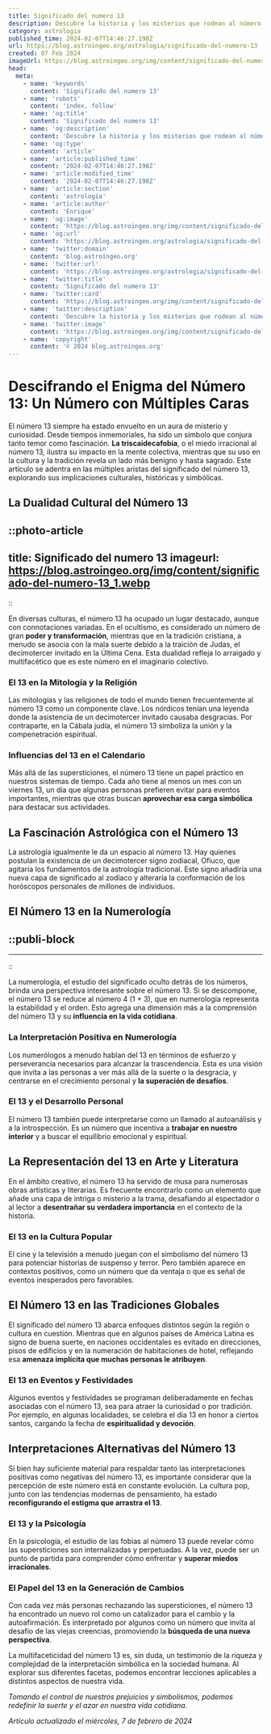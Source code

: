 ```yaml
---
title: Significado del numero 13
description: Descubre la historia y los misterios que rodean al número 13, un símbolo de suerte o temor en diversas culturas.
category: astrologia
published_time: 2024-02-07T14:46:27.198Z
url: https://blog.astroingeo.org/astrologia/significado-del-numero-13
created: 07 Feb 2024
imageUrl: https://blog.astroingeo.org/img/content/significado-del-numero-13_1.webp
head:
  meta:
    - name: 'keywords'
      content: 'Significado del numero 13'
    - name: 'robots'
      content: 'index, follow'
    - name: 'og:title'
      content: 'Significado del numero 13'
    - name: 'og:description'
      content: 'Descubre la historia y los misterios que rodean al número 13, un símbolo de suerte o temor en diversas culturas.'
    - name: 'og:type'
      content: 'article'
    - name: 'article:published_time'
      content: '2024-02-07T14:46:27.198Z'
    - name: 'article:modified_time'
      content: '2024-02-07T14:46:27.198Z'
    - name: 'article:section'
      content: 'astrologia'
    - name: 'article:author'
      content: 'Enrique'
    - name: 'og:image'
      content: 'https://blog.astroingeo.org/img/content/significado-del-numero-13_1.webp'
    - name: 'og:url'
      content: 'https://blog.astroingeo.org/astrologia/significado-del-numero-13'
    - name: 'twitter:domain'
      content: 'blog.astroingeo.org'
    - name: 'twitter:url'
      content: 'https://blog.astroingeo.org/astrologia/significado-del-numero-13'
    - name: 'twitter:title'
      content: 'Significado del numero 13'
    - name: 'twitter:card'
      content: 'https://blog.astroingeo.org/img/content/significado-del-numero-13_1.webp'
    - name: 'twitter:description'
      content: 'Descubre la historia y los misterios que rodean al número 13, un símbolo de suerte o temor en diversas culturas.'
    - name: 'twitter:image'
      content: 'https://blog.astroingeo.org/img/content/significado-del-numero-13_1.webp'
    - name: 'copyright'
      content: '© 2024 blog.astroingeo.org'
---
```

# Descifrando el Enigma del Número 13: Un Número con Múltiples Caras

El número 13 siempre ha estado envuelto en un aura de misterio y curiosidad. Desde tiempos inmemoriales, ha sido un símbolo que conjura tanto temor como fascinación. **La triscaidecafobia**, o el miedo irracional al número 13, ilustra su impacto en la mente colectiva, mientras que su uso en la cultura y la tradición revela un lado más benigno y hasta sagrado. Este artículo se adentra en las múltiples aristas del significado del número 13, explorando sus implicaciones culturales, históricas y simbólicas.

## La Dualidad Cultural del Número 13


::photo-article
---
title: Significado del numero 13
imageurl: https://blog.astroingeo.org/img/content/significado-del-numero-13_1.webp
---
::



En diversas culturas, el número 13 ha ocupado un lugar destacado, aunque con connotaciones variadas. En el ocultismo, es considerado un número de gran **poder y transformación**, mientras que en la tradición cristiana, a menudo se asocia con la mala suerte debido a la traición de Judas, el decimotercer invitado en la Última Cena. Esta dualidad refleja lo arraigado y multifacético que es este número en el imaginario colectivo.

### El 13 en la Mitología y la Religión

Las mitologías y las religiones de todo el mundo tienen frecuentemente al número 13 como un componente clave. Los nórdicos tenían una leyenda donde la asistencia de un decimotercer invitado causaba desgracias. Por contraparte, en la Cábala judía, el número 13 simboliza la unión y la compenetración espiritual.

### Influencias del 13 en el Calendario

Más allá de las supersticiones, el número 13 tiene un papel práctico en nuestros sistemas de tiempo. Cada año tiene al menos un mes con un viernes 13, un día que algunas personas prefieren evitar para eventos importantes, mientras que otras buscan **aprovechar esa carga simbólica** para destacar sus actividades.

## La Fascinación Astrológica con el Número 13

La astrología igualmente le da un espacio al número 13. Hay quienes postulan la existencia de un decimotercer signo zodiacal, Ofiuco, que agitaría los fundamentos de la astrología tradicional. Este signo añadiría una nueva capa de significado al zodíaco y alteraría la conformación de los horóscopos personales de millones de individuos.

## El Número 13 en la Numerología


  ::publi-block
  ---
  ---
  ::
  
  

La numerología, el estudio del significado oculto detrás de los números, brinda una perspectiva interesante sobre el número 13. Si se descompone, el número 13 se reduce al número 4 (1 + 3), que en numerología representa la estabilidad y el orden. Esto agrega una dimensión más a la comprensión del número 13 y su **influencia en la vida cotidiana**.

### La Interpretación Positiva en Numerología

Los numerólogos a menudo hablan del 13 en términos de esfuerzo y perseverancia necesarios para alcanzar la trascendencia. Esta es una visión que invita a las personas a ver más allá de la suerte o la desgracia, y centrarse en el crecimiento personal y **la superación de desafíos**.

### El 13 y el Desarrollo Personal

El número 13 también puede interpretarse como un llamado al autoanálisis y a la introspección. Es un número que incentiva a **trabajar en nuestro interior** y a buscar el equilibrio emocional y espiritual.

## La Representación del 13 en Arte y Literatura

En el ámbito creativo, el número 13 ha servido de musa para numerosas obras artísticas y literarias. Es frecuente encontrarlo como un elemento que añade una capa de intriga o misterio a la trama, desafiando al espectador o al lector a **desentrañar su verdadera importancia** en el contexto de la historia.

### El 13 en la Cultura Popular

El cine y la televisión a menudo juegan con el simbolismo del número 13 para potenciar historias de suspenso y terror. Pero también aparece en contextos positivos, como un número que da ventaja o que es señal de eventos inesperados pero favorables.

## El Número 13 en las Tradiciones Globales

El significado del número 13 abarca enfoques distintos según la región o cultura en cuestión. Mientras que en algunos países de América Latina es signo de buena suerte, en naciones occidentales es evitado en direcciones, pisos de edificios y en la numeración de habitaciones de hotel, reflejando esa **amenaza implícita que muchas personas le atribuyen**.

### El 13 en Eventos y Festividades

Algunos eventos y festividades se programan deliberadamente en fechas asociadas con el número 13, sea para atraer la curiosidad o por tradición. Por ejemplo, en algunas localidades, se celebra el día 13 en honor a ciertos santos, cargando la fecha de **espiritualidad y devoción**.

## Interpretaciones Alternativas del Número 13

Si bien hay suficiente material para respaldar tanto las interpretaciones positivas como negativas del número 13, es importante considerar que la percepción de este número está en constante evolución. La cultura pop, junto con las tendencias modernas de pensamiento, ha estado **reconfigurando el estigma que arrastra el 13**.

### El 13 y la Psicología

En la psicología, el estudio de las fobias al número 13 puede revelar cómo las supersticiones son internalizadas y perpetuadas. A la vez, puede ser un punto de partida para comprender cómo enfrentar y **superar miedos irracionales**.

### El Papel del 13 en la Generación de Cambios

Con cada vez más personas rechazando las supersticiones, el número 13 ha encontrado un nuevo rol como un catalizador para el cambio y la autoafirmación. Es interpretado por algunos como un número que invita al desafío de las viejas creencias, promoviendo la **búsqueda de una nueva perspectiva**.

La multifaceticidad del número 13 es, sin duda, un testimonio de la riqueza y complejidad de la interpretación simbólica en la sociedad humana. Al explorar sus diferentes facetas, podemos encontrar lecciones aplicables a distintos aspectos de nuestra vida.

*Tomando el control de nuestros prejuicios y simbolismos, podemos redefinir la suerte y el azar en nuestra vida cotidiana.*

_Artículo actualizado el miércoles, 7 de febrero de 2024_